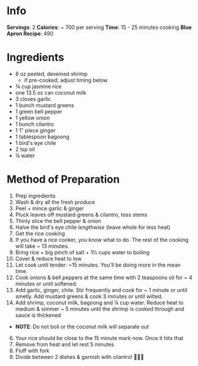 # Info
**Servings**: 2
**Calories**: ~ 700 per serving
**Time**: 15 - 25 minutes cooking
**Blue Apron Recipe**: 490

# Ingredients
- 8 oz peeled, deveined shrimp
  - if pre-cooked, adjust timing below
- ¾ cup jasmine rice
- one 13.5 oz can coconut milk
- 3 cloves garlic
- 1 bunch mustard greens
- 1 green bell pepper
- 1 yellow onion
- 1 bunch cilantro
- 1 1" piece ginger
- 1 tablespoon bagoong
- 1 bird's eye chile
- 2 tsp oil
- ¼ water

# Method of Preparation
1. Prep ingredients
  1. Wash & dry all the fresh produce
  2. Peel + mince garlic & ginger
  3. Pluck leaves off mustard greens & cilantro, toss stems
  4. Thinly slice the bell pepper & onion
  5. Halve the bird's eye chile _lengthwise_ (leave whole for less heat)
2. Get the rice cooking
  1. If you have a rice cooker, you know what to do. The rest of the cooking will take ~ 13 minutes.
  2. Bring rice + big pinch of salt + 1½ cups water to boiling
  3. Cover & reduce heat to low
  4. Let cook until tender: ~15 minutes. You'll be doing more in the mean time.
3. Cook onions & bell peppers at the same time with 2 teaspoons oil for ~ 4 minutes or until softened.
4. Add garlic, ginger, chile. Stir frequently and cook for ~ 1 minute or until smelly. Add mustard greens & cook 3 minutes or until wilted.
5. Add shrimp, coconut milk, bagoong and ¼ cup water. Reduce heat to medium & simmer ~ 5 minutes until the shrimp is cooked through and sauce is thickened
  - **NOTE**: Do not boil or the coconut milk will separate out
6. Your rice should be close to the 15 minute mark now. Once it hits that
  1. Remove from heat and let rest 5 minutes
  2. Fluff with fork
7. Divide between 2 dishes & garnish with cilantro! :tada::tada::tada:

